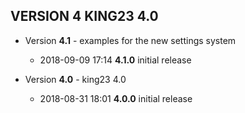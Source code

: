 
## VERSION 4  KING23 4.0

 * Version **4.1** - examples for the new settings system
   * 2018-09-09 17:14  **4.1.0**  initial release

 * Version **4.0** - king23 4.0
   * 2018-08-31 18:01  **4.0.0**  initial release